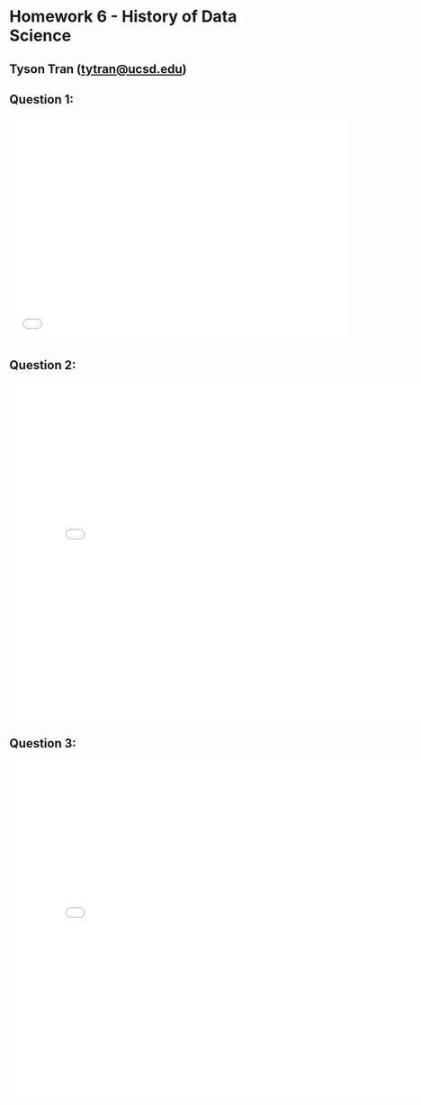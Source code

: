 
# Homework 6 - History of Data Science
## Tyson Tran (tytran@ucsd.edu)

## Question 1:
<iframe src='./snow-map.html' width=600 height=400 frameBorder=0></iframe>
<!-- <br>
This graph shows deaths near locations with a pump
<br> -->

## Question 2:
<iframe src='./galton-fig.html' width=800 height=600 frameBorder=0></iframe>
<!-- <br>
This graph shows the height of the father versus the mother versus the child's height.
<br> -->

## Question 3:
<iframe src='./france-fig.html' width=800 height=600 frameBorder=0></iframe>
<!-- <br>
This graph shows the population of french departments.
<br> -->


